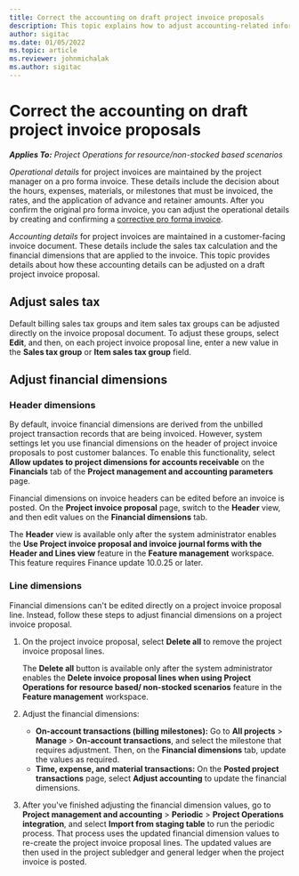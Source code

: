 ```yaml
---
title: Correct the accounting on draft project invoice proposals
description: This topic explains how to adjust accounting-related information on a draft invoice proposal.
author: sigitac
ms.date: 01/05/2022
ms.topic: article
ms.reviewer: johnmichalak
ms.author: sigitac
---
```


# Correct the accounting on draft project invoice proposals

_**Applies To:** Project Operations for resource/non-stocked based scenarios_

*Operational details* for project invoices are maintained by the project manager on a pro forma invoice. These details include the decision about the hours, expenses, materials, or milestones that must be invoiced, the rates, and the application of advance and retainer amounts. After you confirm the original pro forma invoice, you can adjust the operational details by creating and confirming a [corrective pro forma invoice](../proforma-invoicing/corrective-invoices.md).

*Accounting details* for project invoices are maintained in a customer-facing invoice document. These details include the sales tax calculation and the financial dimensions that are applied to the invoice. This topic provides details about how these accounting details can be adjusted on a draft project invoice proposal.

## Adjust sales tax

Default billing sales tax groups and item sales tax groups can be adjusted directly on the invoice proposal document. To adjust these groups, select **Edit**, and then, on each project invoice proposal line, enter a new value in the **Sales tax group** or **Item sales tax group** field.

## Adjust financial dimensions

### Header dimensions

By default, invoice financial dimensions are derived from the unbilled project transaction records that are being invoiced. However, system settings let you use financial dimensions on the header of project invoice proposals to post customer balances. To enable this functionality, select **Allow updates to project dimensions for accounts receivable** on the **Financials** tab of the **Project management and accounting parameters** page.

Financial dimensions on invoice headers can be edited before an invoice is posted. On the **Project invoice proposal** page, switch to the **Header** view, and then edit values on the **Financial dimensions** tab.

The **Header** view is available only after the system administrator enables the **Use Project invoice proposal and invoice journal forms with the Header and Lines view** feature in the **Feature management** workspace. This feature requires Finance update 10.0.25 or later.

### Line dimensions

Financial dimensions can't be edited directly on a project invoice proposal line. Instead, follow these steps to adjust financial dimensions on a project invoice proposal.

1. On the project invoice proposal, select **Delete all** to remove the project invoice proposal lines.

    The **Delete all** button is available only after the system administrator enables the **Delete invoice proposal lines when using Project Operations for resource based/ non-stocked scenarios** feature in the **Feature management** workspace.

2. Adjust the financial dimensions:

    - **On-account transactions (billing milestones):** Go to **All projects** \> **Manage** \> **On-account transactions**, and select the milestone that requires adjustment. Then, on the **Financial dimensions** tab, update the values as required.
    - **Time, expense, and material transactions:** On the **Posted project transactions** page, select **Adjust accounting** to update the financial dimensions.

3. After you've finished adjusting the financial dimension values, go to **Project management and accounting** \> **Periodic** \> **Project Operations integration**, and select **Import from staging table** to run the periodic process. That process uses the updated financial dimension values to re-create the project invoice proposal lines. The updated values are then used in the project subledger and general ledger when the project invoice is posted.
